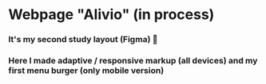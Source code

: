# Webpage "Alivio" (in process)
### It's my second study layout (Figma) :star2:
### Here I made adaptive / responsive markup (all devices) and my first menu burger (only mobile version)
